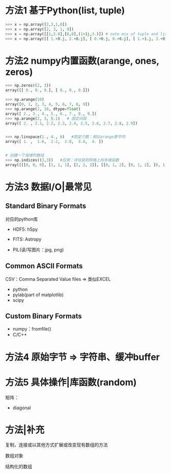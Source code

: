 # 方法1 基于Python(list, tuple)

```python
>>> x = np.array([2,3,1,0])
>>> x = np.array([2, 3, 1, 0])
>>> x = np.array([[1,2.0],[0,0],(1+1j,3.)]) # note mix of tuple and lists,
>>> x = np.array([[ 1.+0.j, 2.+0.j], [ 0.+0.j, 0.+0.j], [ 1.+1.j, 3.+0.j]])
```





# 方法2 numpy内置函数(arange, ones, zeros)

```python
>>> np.zeros((2, 3))
array([[ 0., 0., 0.], [ 0., 0., 0.]])

>>> np.arange(10)
array([0, 1, 2, 3, 4, 5, 6, 7, 8, 9])
>>> np.arange(2, 10, dtype=float)
array([ 2., 3., 4., 5., 6., 7., 8., 9.])
>>> np.arange(2, 3, 0.1)   # 固定间距
array([ 2. , 2.1, 2.2, 2.3, 2.4, 2.5, 2.6, 2.7, 2.8, 2.9])


>>> np.linspace(1., 4., 6)   #固定个数：相比arange更平均
array([ 1. ,  1.6,  2.2,  2.8,  3.4,  4. ])


# 创建一个高维的数组
>>> np.indices((3,3))   #应用：评估规则网格上的多维函数
array([[[0, 0, 0], [1, 1, 1], [2, 2, 2]], [[0, 1, 2], [0, 1, 2], [0, 1, 2]]])
```





# 方法3 数据I/O|最常见

## Standard Binary Formats

对应的python库

- HDF5: h5py
- FITS: Astropy

- PIL(读/写图片：jpg, png)



## Common ASCII Formats

CSV：Comma Separated Value files => 类似EXCEL

- python
- pylab(part of matplotlib)
- scipy



## Custom Binary Formats

- numpy：fromfile()
- C/C++



# 方法4 原始字节 => 字符串、缓冲buffer





# 方法5 具体操作|库函数(random)

矩阵：

- diagonal



# 方法|补充

复制，连接或以其他方式扩展或改变现有数组的方法

数组对象

结构化的数组


